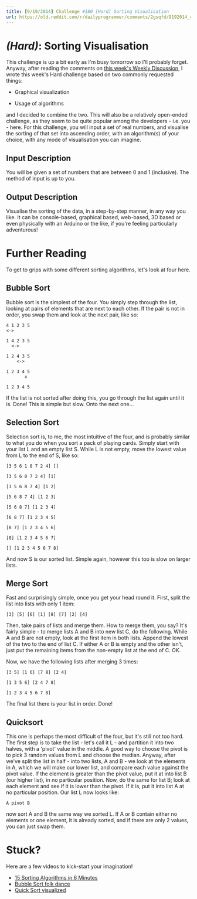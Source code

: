 ```yaml
---
title: [9/19/2014] Challenge #180 [Hard] Sorting Visualisation
url: https://old.reddit.com/r/dailyprogrammer/comments/2gsqfd/9192014_challenge_180_hard_sorting_visualisation/
---
```


# [](#HardIcon) _(Hard)_: Sorting Visualisation

This challenge is up a bit early as I'm busy tomorrow so I'll probably forget. Anyway, after reading the comments on [this week's Weekly Discussion](http://www.reddit.com/r/dailyprogrammer/comments/2ggunp/), I wrote this week's Hard challenge based on two commonly requested things:

* Graphical visualization

* Usage of algorithms

and I decided to combine the two. This will also be a relatively open-ended challenge, as they seem to be quite popular among the developers - i.e. you - here. For this challenge, you will input a set of real numbers, and visualise the sorting of that set into ascending order, with an algorithm(s) of your choice, with any mode of visualisation you can imagine.
    
## Input Description

You will be given a set of numbers that are between 0 and 1 (inclusive). The method of input is up to you.

## Output Description

Visualise the sorting of the data, in a step-by-step manner, in any way you like. It can be console-based, graphical based, web-based, 3D based or even physically with an Arduino or the like, if you're feeling particularly adventurous!

# Further Reading

To get to grips with some different sorting algorithms, let's look at four here.

## Bubble Sort

Bubble sort is the simplest of the four. You simply step through the list, looking at pairs of elements that are next to each other. If the pair is not in order, you swap them and look at the next pair, like so:

	4 1 2 3 5
	<->
	
	1 4 2 3 5
	  <->
	
	1 2 4 3 5
	    <->
	
	1 2 3 4 5
	       x
	
	1 2 3 4 5

If the list is not sorted after doing this, you go through the list again until it is. Done! This is simple but slow. Onto the next one...

## Selection Sort

Selection sort is, to me, the most intuitive of the four, and is probably similar to what you do when you sort a pack of playing cards. Simply start with your list L and an empty list S. While L is not empty, move the lowest value from L to the end of S, like so:

    [3 5 6 1 8 7 2 4] []
	
	[3 5 6 8 7 2 4] [1]
	
	[3 5 6 8 7 4] [1 2]
	
	[5 6 8 7 4] [1 2 3]
	
	[5 6 8 7] [1 2 3 4]
	
	[6 8 7] [1 2 3 4 5]
	
	[8 7] [1 2 3 4 5 6]
	
	[8] [1 2 3 4 5 6 7]
	
	[] [1 2 3 4 5 6 7 8]
	
And now S is our sorted list. Simple again, however this too is slow on larger lists.

## Merge Sort

Fast and surprisingly simple, once you get your head round it. First, split the list into lists with only 1 item:

    [3] [5] [6] [1] [8] [7] [2] [4]

Then, take pairs of lists and merge them. How to merge them, you say? It's fairly simple - to merge lists A and B into new list C, do the following. While A and B are not empty, look at the first item in both lists. Append the lowest of the two to the end of list C. If either A or B is empty and the other isn't, just put the remaining items from the non-empty list at the end of C. OK.

Now, we have the following lists after merging 3 times:

    [3 5] [1 6] [7 8] [2 4]
	
	[1 3 5 6] [2 4 7 8]
	
	[1 2 3 4 5 6 7 8]

The final list there is your list in order. Done!

## Quicksort

This one is perhaps the most difficult of the four, but it's still not too hard. The first step is to take the list - let's call it L - and partition it into two halves, with a 'pivot' value in the middle. A good way to choose the pivot is to pick 3 random values from L and choose the median. Anyway, after we've split the list in half - into two lists, A and B - we look at the elements in A, which we will make our lower list, and compare each value against the pivot value. If the element is greater than the pivot value, put it at into list B (our higher list), in no particular position. Now, do the same for list B; look at each element and see if it is lower than the pivot. If it is, put it into list A at no particular position. Our list L now looks like:

    A pivot B

now sort A and B the same way we sorted L. If A or B contain either no elements or one element, it is already sorted, and if there are only 2 values, you can just swap them.

# Stuck?

Here are a few videos to kick-start your imagination!

* [15 Sorting Algorithms in 6 Minutes](https://www.youtube.com/watch?v=kPRA0W1kECg)
* [Bubble Sort folk dance](https://www.youtube.com/watch?v=lyZQPjUT5B4)
* [Quick Sort visualized](https://www.youtube.com/watch?v=8hEyhs3OV1w)

